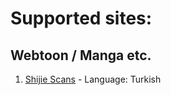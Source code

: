 # Supported sites:

## Webtoon / Manga etc.
1. [Shijie Scans](https://shijiescans.com/) - Language: Turkish